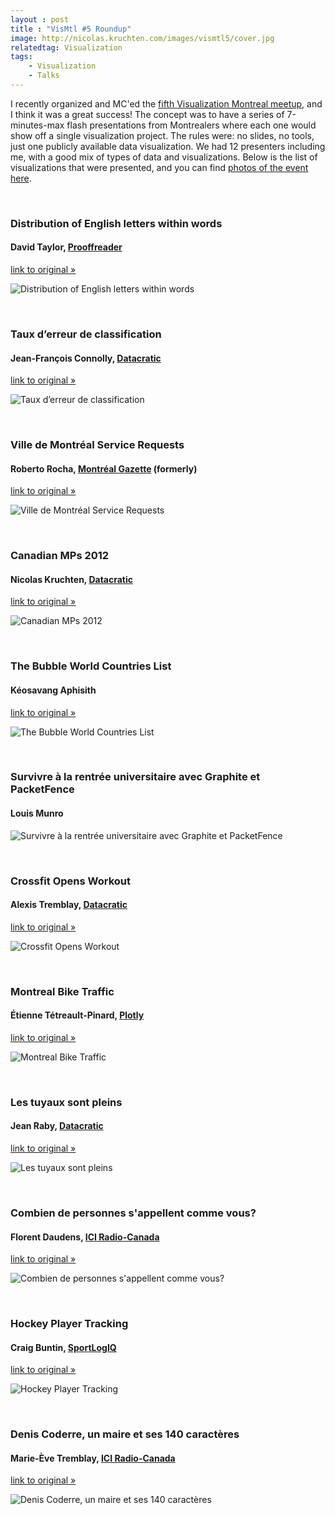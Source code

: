 ```yaml
---
layout : post
title : "VisMtl #5 Roundup"
image: http://nicolas.kruchten.com/images/vismtl5/cover.jpg
relatedtag: Visualization
tags:
    - Visualization
    - Talks
---
```


I recently organized and MC'ed the [fifth Visualization Montreal meetup][vm], and I think it was a great success! The concept was to have a series of 7-minutes-max flash presentations from Montrealers where each one would show off a single visualization project. The rules were: no slides, no tools, just one publicly available data visualization. We had 12 presenters including me, with a good mix of types of data and visualizations. Below is the list of visualizations that were presented, and you can find [photos of the event here](http://www.meetup.com/vismtl/photos/all_photos/?photoAlbumId=26009797).

<!-- more -->

<br />

### Distribution of English letters within words

#### David Taylor, [Prooffreader][pf]

[link to original &raquo;](http://www.prooffreader.com/2014/05/graphing-distribution-of-english.html)

![Distribution of English letters within words](http://nicolas.kruchten.com/images/vismtl5/taylor.png)

<br />

### Taux d’erreur de classification

#### Jean-François Connolly, [Datacratic][dc]

[link to original &raquo;](https://jf-connolly.github.io/doc/other_figures/projection_from_hell.pdf)

![Taux d’erreur de classification](http://nicolas.kruchten.com/images/vismtl5/connolly.png)

<br />

### Ville de Montréal Service Requests

#### Roberto Rocha, [Montréal Gazette][mg] (formerly)

[link to original &raquo;](http://mojotrotters.com/viz/311_chart.html)

![Ville de Montréal Service Requests](http://nicolas.kruchten.com/images/vismtl5/rocha.png)


<br />


### Canadian MPs 2012

#### Nicolas Kruchten, [Datacratic][dc]

[link to original &raquo;](http://nicolas.kruchten.com/content/2015/03/mp_dotplot/)

![Canadian MPs 2012](http://nicolas.kruchten.com/images/vismtl5/kruchten.png)

<br />


### The Bubble World Countries List

#### Kéosavang Aphisith

[link to original &raquo;](http://www.spinxp.com/)

![The Bubble World Countries List](http://nicolas.kruchten.com/images/vismtl5/apisith.png)

<br />


### Survivre à la rentrée universitaire avec Graphite et PacketFence

#### Louis Munro

![Survivre à la rentrée universitaire avec Graphite et PacketFence](http://nicolas.kruchten.com/images/vismtl5/munro.png)

<br />


### Crossfit Opens Workout

#### Alexis Tremblay, [Datacratic][dc]

[link to original &raquo;](http://atremblay.github.io/AMRAP/Alexis%20Tremblay%20-%20Vis%20Mtl%20-%20Crossfit%20Opens%2015.1.png)

![Crossfit Opens Workout](http://nicolas.kruchten.com/images/vismtl5/atremblay.png)

<br />



### Montreal Bike Traffic

#### Étienne Tétreault-Pinard, [Plotly][pl]

[link to original &raquo;](http://etpinard.github.io/VisMTL/)

![Montreal Bike Traffic](http://nicolas.kruchten.com/images/vismtl5/pinard.png)

<br />


### Les tuyaux sont pleins

#### Jean Raby, [Datacratic][dc]


[link to original &raquo;](http://raby.sh/vismtl/vismtl.html)

![Les tuyaux sont pleins](http://nicolas.kruchten.com/images/vismtl5/raby.png)

<br />


### Combien de personnes s'appellent comme vous?

#### Florent Daudens, [ICI Radio-Canada][rc]


[link to original &raquo;](http://ici.radio-canada.ca/nouvelles/societe/2014/08/29/005-banque-prenoms-quebec-enfants-les-plus-populaires-1980-moteur-de-recherche.shtml)

![Combien de personnes s'appellent comme vous?](http://nicolas.kruchten.com/images/vismtl5/daudens.png)

<br />


### Hockey Player Tracking

#### Craig Buntin, [SportLogIQ][sl]


[link to original &raquo;](http://sportlogiq.com/Viz/Viz-Sportlogiq.jpg)

![Hockey Player Tracking](http://nicolas.kruchten.com/images/vismtl5/buntin.png)

<br />


### Denis Coderre, un maire et ses 140 caractères

#### Marie-Ève Tremblay, [ICI Radio-Canada][rc]


[link to original &raquo;](http://ici.radio-canada.ca/special/denis-coderre-montreal-twitter/)

![Denis Coderre, un maire et ses 140 caractères](http://nicolas.kruchten.com/images/vismtl5/metremblay.png)



[vm]: http://www.meetup.com/vismtl/events/220759229/
[dc]: http://datacratic.com
[pf]: http://www.prooffreader.com/
[rc]: http://ici.radio-canada.ca/
[sl]: http://www.sportlogiq.com/
[pl]: http://www.plot.ly/
[mg]: http://montrealgazette.com/
[pf2]: http://packetfence.com/
